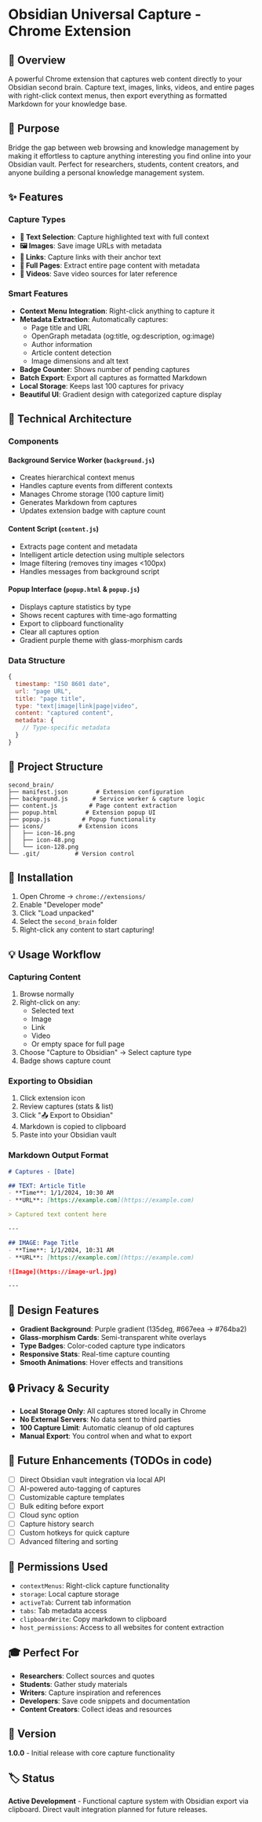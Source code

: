 # Obsidian Universal Capture - Chrome Extension

## 🧠 Overview
A powerful Chrome extension that captures web content directly to your Obsidian second brain. Capture text, images, links, videos, and entire pages with right-click context menus, then export everything as formatted Markdown for your knowledge base.

## 🎯 Purpose
Bridge the gap between web browsing and knowledge management by making it effortless to capture anything interesting you find online into your Obsidian vault. Perfect for researchers, students, content creators, and anyone building a personal knowledge management system.

## ✨ Features

### Capture Types
- **📝 Text Selection**: Capture highlighted text with full context
- **🖼️ Images**: Save image URLs with metadata
- **🔗 Links**: Capture links with their anchor text
- **📄 Full Pages**: Extract entire page content with metadata
- **🎥 Videos**: Save video sources for later reference

### Smart Features
- **Context Menu Integration**: Right-click anything to capture it
- **Metadata Extraction**: Automatically captures:
  - Page title and URL
  - OpenGraph metadata (og:title, og:description, og:image)
  - Author information
  - Article content detection
  - Image dimensions and alt text
- **Badge Counter**: Shows number of pending captures
- **Batch Export**: Export all captures as formatted Markdown
- **Local Storage**: Keeps last 100 captures for privacy
- **Beautiful UI**: Gradient design with categorized capture display

## 🔧 Technical Architecture

### Components

#### Background Service Worker (`background.js`)
- Creates hierarchical context menus
- Handles capture events from different contexts
- Manages Chrome storage (100 capture limit)
- Generates Markdown from captures
- Updates extension badge with capture count

#### Content Script (`content.js`)
- Extracts page content and metadata
- Intelligent article detection using multiple selectors
- Image filtering (removes tiny images <100px)
- Handles messages from background script

#### Popup Interface (`popup.html` & `popup.js`)
- Displays capture statistics by type
- Shows recent captures with time-ago formatting
- Export to clipboard functionality
- Clear all captures option
- Gradient purple theme with glass-morphism cards

### Data Structure
```javascript
{
  timestamp: "ISO 8601 date",
  url: "page URL",
  title: "page title",
  type: "text|image|link|page|video",
  content: "captured content",
  metadata: {
    // Type-specific metadata
  }
}
```

## 📁 Project Structure
```
second_brain/
├── manifest.json        # Extension configuration
├── background.js       # Service worker & capture logic
├── content.js         # Page content extraction
├── popup.html        # Extension popup UI
├── popup.js         # Popup functionality
├── icons/          # Extension icons
│   ├── icon-16.png
│   ├── icon-48.png
│   └── icon-128.png
└── .git/          # Version control
```

## 🚀 Installation
1. Open Chrome → `chrome://extensions/`
2. Enable "Developer mode"
3. Click "Load unpacked"
4. Select the `second_brain` folder
5. Right-click any content to start capturing!

## 💡 Usage Workflow

### Capturing Content
1. Browse normally
2. Right-click on any:
   - Selected text
   - Image
   - Link
   - Video
   - Or empty space for full page
3. Choose "Capture to Obsidian" → Select capture type
4. Badge shows capture count

### Exporting to Obsidian
1. Click extension icon
2. Review captures (stats & list)
3. Click "📤 Export to Obsidian"
4. Markdown is copied to clipboard
5. Paste into your Obsidian vault

### Markdown Output Format
```markdown
# Captures - [Date]

## TEXT: Article Title
- **Time**: 1/1/2024, 10:30 AM
- **URL**: [https://example.com](https://example.com)

> Captured text content here

---

## IMAGE: Page Title
- **Time**: 1/1/2024, 10:31 AM
- **URL**: [https://example.com](https://example.com)

![Image](https://image-url.jpg)

---
```

## 🎨 Design Features
- **Gradient Background**: Purple gradient (135deg, #667eea → #764ba2)
- **Glass-morphism Cards**: Semi-transparent white overlays
- **Type Badges**: Color-coded capture type indicators
- **Responsive Stats**: Real-time capture counting
- **Smooth Animations**: Hover effects and transitions

## 🔒 Privacy & Security
- **Local Storage Only**: All captures stored locally in Chrome
- **No External Servers**: No data sent to third parties
- **100 Capture Limit**: Automatic cleanup of old captures
- **Manual Export**: You control when and what to export

## 🚧 Future Enhancements (TODOs in code)
- [ ] Direct Obsidian vault integration via local API
- [ ] AI-powered auto-tagging of captures
- [ ] Customizable capture templates
- [ ] Bulk editing before export
- [ ] Cloud sync option
- [ ] Capture history search
- [ ] Custom hotkeys for quick capture
- [ ] Advanced filtering and sorting

## 🔌 Permissions Used
- `contextMenus`: Right-click capture functionality
- `storage`: Local capture storage
- `activeTab`: Current tab information
- `tabs`: Tab metadata access
- `clipboardWrite`: Copy markdown to clipboard
- `host_permissions`: Access to all websites for content extraction

## 🎓 Perfect For
- **Researchers**: Collect sources and quotes
- **Students**: Gather study materials
- **Writers**: Capture inspiration and references
- **Developers**: Save code snippets and documentation
- **Content Creators**: Collect ideas and resources

## 📝 Version
**1.0.0** - Initial release with core capture functionality

## 🏷️ Status
**Active Development** - Functional capture system with Obsidian export via clipboard. Direct vault integration planned for future releases.